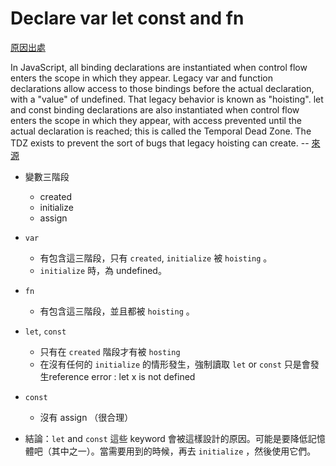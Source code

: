 # Declare var let const and fn

[原因出處](https://zhuanlan.zhihu.com/p/28140450)

In JavaScript, all binding declarations are instantiated when control flow enters the scope in which they appear. Legacy var and function declarations allow access to those bindings before the actual declaration, with a "value" of undefined. That legacy behavior is known as "hoisting". let and const binding declarations are also instantiated when control flow enters the scope in which they appear, with access prevented until the actual declaration is reached; this is called the Temporal Dead Zone. The TDZ exists to prevent the sort of bugs that legacy hoisting can create. -- [來源](https://gist.github.com/rwaldron/ca35924d59ddc60a6aa165e1e4a3acda)

- 變數三階段
  - created
  - initialize
  - assign 

- `var`
	- 有包含這三階段，只有 `created`, `initialize` 被 `hoisting` 。
	- `initialize` 時，為 undefined。
- `fn` 
	- 有包含這三階段，並且都被 `hoisting` 。
- `let`, `const` 
	- 只有在 `created` 階段才有被 `hosting`
	- 在沒有任何的 `initialize` 的情形發生，強制讀取 `let` or `const` 只是會發生reference error : let x is not defined
- `const` 
	- 沒有 assign （很合理）

- 結論：`let` and `const` 這些 keyword 會被這樣設計的原因。可能是要降低記憶體吧（其中之一）。當需要用到的時候，再去 `initialize` ，然後使用它們。